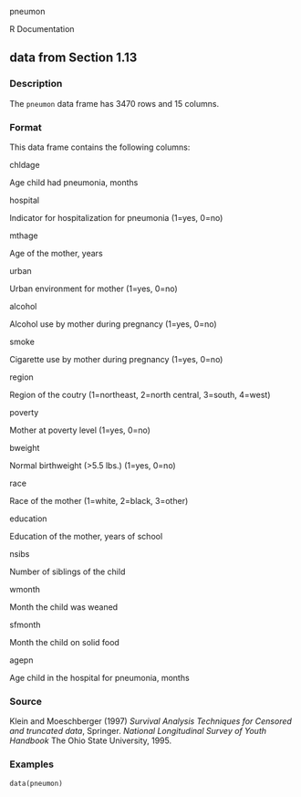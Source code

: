 pneumon

R Documentation

## data from Section 1.13

### Description

The `pneumon` data frame has 3470 rows and 15 columns.

### Format

This data frame contains the following columns:

chldage

Age child had pneumonia, months

hospital

Indicator for hospitalization for pneumonia (1=yes, 0=no)

mthage

Age of the mother, years

urban

Urban environment for mother (1=yes, 0=no)

alcohol

Alcohol use by mother during pregnancy (1=yes, 0=no)

smoke

Cigarette use by mother during pregnancy (1=yes, 0=no)

region

Region of the coutry (1=northeast, 2=north central, 3=south, 4=west)

poverty

Mother at poverty level (1=yes, 0=no)

bweight

Normal birthweight (>5.5 lbs.) (1=yes, 0=no)

race

Race of the mother (1=white, 2=black, 3=other)

education

Education of the mother, years of school

nsibs

Number of siblings of the child

wmonth

Month the child was weaned

sfmonth

Month the child on solid food

agepn

Age child in the hospital for pneumonia, months

### Source

Klein and Moeschberger (1997) _Survival Analysis Techniques for Censored and
truncated data_, Springer. _National Longitudinal Survey of Youth Handbook_
The Ohio State University, 1995.

### Examples

    
    data(pneumon)


